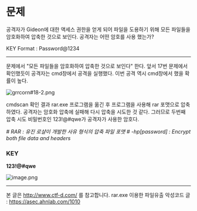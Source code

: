 # 문제

공격자가 Gideon에 대한 액세스 권한을 얻게 되어 파일을 도용하기 위해 모든 파일들을 암호화하여 압축한 것으로 보인다. 공격자는 어떤 암호를 사용 했는가?

KEY Format : Password@1234

---

문제에서 "모든 파일들을 암호화하여 압축한 것으로 보인다" 한다.
앞서 17번 문제에서 확인했듯이 공격자는 cmd창에서 공격을 실행했다.
이번 공격 역시 cmd창에서 했을 확률이 높다.

![grrcorn#18-2.png](https://images.velog.io/post-images/jjewqm/005792b0-0ba5-11ea-8c91-1dffd9605330/grrcorn18-2.png)

cmdscan 확인 결과 rar.exe 프로그램을 옮긴 후 프로그램을 사용해 rar 포맷으로 압축하였다.
공격자는 암호화 압축에 실패해 다시 압축을 시도한 것 같다.
그러므로 두번째 압축 시도 비밀번호인 123!@#qwe가 공격자가 사용한 암호다.

_# RAR : 유진 로샬이 개발한 사유 형식의 압축 파일 포맷_
_# -hp[password] : Encrypt both file data and headers_

### KEY

**123!@#qwe**

![image.png](https://images.velog.io/post-images/jjewqm/9f46f3e0-0ba8-11ea-8c91-1dffd9605330/image.png)

---

본 글은 http://www.ctf-d.com/ 를 참고합니다.
rar.exe 이용한 파일유출 악성코드 글 : https://asec.ahnlab.com/1010
